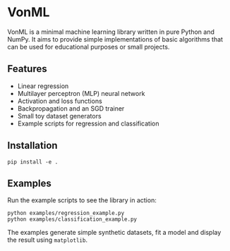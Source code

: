 # VonML

VonML is a minimal machine learning library written in pure Python and NumPy. It aims to provide simple implementations of basic algorithms that can be used for educational purposes or small projects.

## Features

* Linear regression
* Multilayer perceptron (MLP) neural network
* Activation and loss functions
* Backpropagation and an SGD trainer
* Small toy dataset generators
* Example scripts for regression and classification

## Installation

```
pip install -e .
```

## Examples

Run the example scripts to see the library in action:

```
python examples/regression_example.py
python examples/classification_example.py
```

The examples generate simple synthetic datasets, fit a model and display the result using `matplotlib`.

